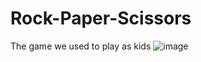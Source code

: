 # Rock-Paper-Scissors
The game we used to play as kids
![image](https://user-images.githubusercontent.com/79055929/175809440-0d3df839-50bc-49bb-bf24-c49121c15c2d.png)
